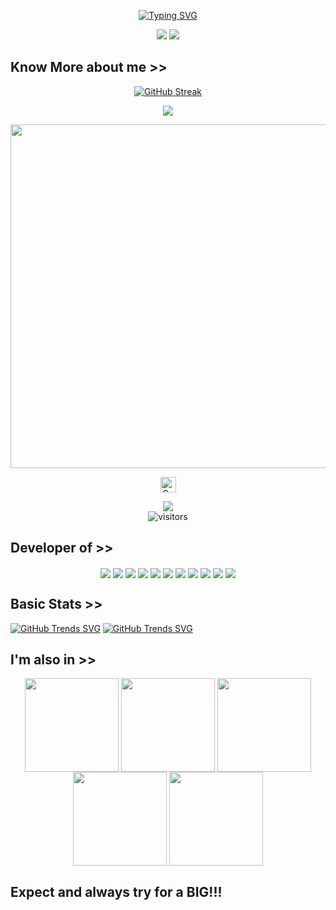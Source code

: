 <p align="center">
<a href="https://git.io/typing-svg"><img src="https://readme-typing-svg.demolab.com?font=Fira+Code&size=40&pause=1000&color=F70396&center=true&vCenter=true&random=false&width=525&lines=I'm+Cryptomoon89;I'm+a+LIMITED+EDITION" alt="Typing SVG" /></a>
</p>

<link rel="icon" type="image/x-icon" href="https://rdxlr.github.io/logo/favicon.ico">

<p align="center">
<img src="https://raw.githubusercontent.com/Cryptomoon89/Cryptomoon89/main/IMG/rdxlr_logo_gif.gif">
<img src="https://raw.githubusercontent.com/Cryptomoon89/Cryptomoon89/main/IMG/keyboard.gif">
</p>

## Know More about me >>

<p align="center">
<a href="https://git.io/streak-stats"><img src="https://streak-stats.demolab.com?user=Cryptomoon89&theme=radical" alt="GitHub Streak" /></a>
</p>

<p align="center">
<img src="https://github-readme-stats.vercel.app/api?username=Cryptomoon89&show_icons=true&theme=radical">
</p>

<p align="center">
<a href="https://github.com/Cryptomoon89"><img width=550 src="https://github-profile-trophy.vercel.app/?username=Alygnt&theme=dracula&no-frame=true&title=Followers,Stars,Commit,Repository,Issues"/></a>
</p>

<p align="center">
<a href="https://github.com/Cryptomoon89"><img height="25" title="Counter" src="https://komarev.com/ghpvc/?username=rdxlr&color=blueviolet&style=flat-square"></a>
</p>

<p align="center">
<a href="https://hits.seeyoufarm.com"><img src="https://hits.seeyoufarm.com/api/count/incr/badge.svg?url=https%3A%2F%2Fgithub.com%2FRDXLR&count_bg=%2379C83D&title_bg=%23555555&icon=&icon_color=%23E7E7E7&title=hits&edge_flat=true"/></a>
<br>
<img align="center" alt="visitors" src="https://visitor-badge.glitch.me/badge?page_id=RDXLR-admin&style=flat-square" />
</p>

## Developer of >>

<p align="center">
<a href="https://github.com/Cryptomoon89/NPhisher" ><img align="center" src="https://github-readme-stats.vercel.app/api/pin/?username=Cryptomoon89&repo=NPhisher&theme=radical"></a>
<a href="https://github.com/Cryptomoon89/Tunneler" ><img align="center" src="https://github-readme-stats.vercel.app/api/pin/?username=Cryptomoon89&repo=Tunneler&theme=radical"></a>
<a href="https://github.com/Cryptomoon89/Metasploit-Termux" ><img align="center" src="https://github-readme-stats.vercel.app/api/pin/?username=Cryptomoon89&repo=Metasploit-Termux&theme=radical"></a>
<a href="https://github.com/Cryptomoon89/Nethunter-Termux" ><img align="center" src="https://github-readme-stats.vercel.app/api/pin/?username=Cryptomoon89&repo=Nethunter-Termux&theme=radical"></a>
<a href="https://github.com/Cryptomoon89/Webgoat-Termux" ><img align="center" src="https://github-readme-stats.vercel.app/api/pin/?username=Cryptomoon89&repo=Webgoat-Termux&theme=radical"></a>
<a href="https://github.com/Cryptomoon89/Ubuntu-Termux" ><img align="center" src="https://github-readme-stats.vercel.app/api/pin/?username=Cryptomoon89&repo=Ubuntu-Termux&theme=radical"></a>
<a href="https://github.com/Cryptomoon89/fl00d-wifi" ><img align="center" src="https://github-readme-stats.vercel.app/api/pin/?username=Cryptomoon89&repo=fl00d-wifi&theme=radical"></a>
<a href="https://github.com/Cryptomoon89/Forward-SMS" ><img align="center" src="https://github-readme-stats.vercel.app/api/pin/?username=Cryptomoon89&repo=Forward-SMS&theme=radical"></a>
<a href="https://github.com/Cryptomoon89/Mailogger" ><img align="center" src="https://github-readme-stats.vercel.app/api/pin/?username=Cryptomoon89&repo=Mailogger&theme=radical"></a>
<a href="https://github.com/Cryptomoon89/plit" ><img align="center" src="https://github-readme-stats.vercel.app/api/pin/?username=Cryptomoon89&repo=PLIT&theme=radical"></a>
<a href="https://github.com/Cryptomoon89/MSF-payload-autostart" ><img align="center" src="https://github-readme-stats.vercel.app/api/pin/?username=Cryptomoon89&repo=MSF-payload-autostart&theme=radical"></a>
</p>
 
## Basic Stats >>
[![GitHub Trends SVG](https://api.githubtrends.io/user/svg/Cryptomoon89/langs?time_range=one_year&theme=synthwaves)](https://githubtrends.io)
[![GitHub Trends SVG](https://api.githubtrends.io/user/svg/Cryptomoon89/repos?time_range=one_year&theme=synthwaves)](https://githubtrends.io)

## I'm also in >>
<p align="center">
<a href="https://github.com/Cryptomoon89" ><img align="center" src="https://raw.githubusercontent.com/Cryptomoon89/Cryptomoon89.github.io/main/socialmedia/pics/github.png" width="150"></a>
<a href="https://gitlab.com/Cryptomoon89" ><img align="center" src="https://raw.githubusercontent.com/Cryptomoon89/Cryptomoon89.github.io/main/socialmedia/pics/gitlab.png" width="150"></a>
<a href="https://instagram.com/Cryptomoon89" ><img align="center" src="https://raw.githubusercontent.com/Cryptomoon89/Cryptomoon89.github.io/main/socialmedia/pics/instagram.png" width="150"></a>
<a href="https://www.facebook.com/profile.php?id=61552517980412" ><img align="center" src="https://raw.githubusercontent.com/Cryptomoon89/Cryptomoon89.github.io/main/socialmedia/pics/facebook.png"  width="150"></a>
<a href="https://twitter.com/Mikhamoon12" ><img align="center" src="https://raw.githubusercontent.com/Cryptomoon89/Cryptomoon89.github.io/main/socialmedia/pics/twitter.png"  width="150"></a>
</p>

## Expect and always try for a BIG!!!
